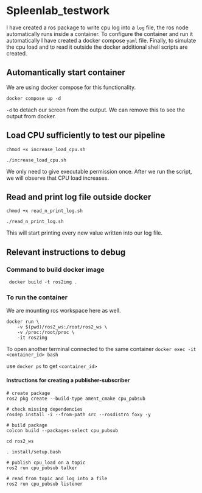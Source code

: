 # Spleenlab_testwork
I have created a ros package to write cpu log into a `log` file, the ros node automatically runs inside a container.
To configure the container and run it automatically I have created a docker compose `yaml` file. Finally, to simulate 
the cpu load and to read it outside the docker additional shell scripts are created. 

## Automantically start container
We are using docker compose for this functionality.
```
docker compose up -d 
```
`-d` to detach our screen from the output. We can remove this to see the output from docker.

## Load CPU sufficiently to test our pipeline
```
chmod +x increase_load_cpu.sh

./increase_load_cpu.sh
```
We only need to give executable permission once.
After we run the script, we will observe that CPU load increases.

## Read and print log file outside docker
```
chmod +x read_n_print_log.sh

./read_n_print_log.sh
```
This will start printing every new value written into our log file.

## Relevant instructions to debug
### Command to build docker image

``` docker build -t ros2img .```

### To run the container
We are mounting ros workspace here as well.

``` 
docker run \
    -v $(pwd)/ros2_ws:/root/ros2_ws \
    -v /proc:/root/proc \
    -it ros2img 
```

To open another terminal connected to the same container
``` docker exec -it <container_id> bash ```

use `docker ps` to get `<container_id>`

#### Instructions for creating a publisher-subscriber

```
# create package
ros2 pkg create --build-type ament_cmake cpu_pubsub 

# check missing dependencies
rosdep install -i --from-path src --rosdistro foxy -y 

# build package
colcon build --packages-select cpu_pubsub 

cd ros2_ws

. install/setup.bash

# publish cpu_load on a topic
ros2 run cpu_pubsub talker

# read from topic and log into a file
ros2 run cpu_pubsub listener

```
